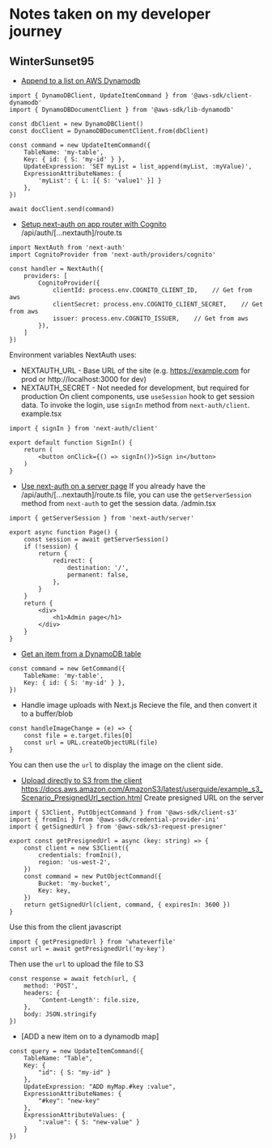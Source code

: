 # Notes taken on my developer journey
## WinterSunset95

- [Append to a list on AWS Dynamodb](https://stackoverflow.com/questions/31288085/how-to-append-a-value-to-list-attribute-on-aws-dynamodb)
```
import { DynamoDBClient, UpdateItemCommand } from '@aws-sdk/client-dynamodb'
import { DynamoDBDocumentClient } from '@aws-sdk/lib-dynamodb'

const dbClient = new DynamoDBClient()
const docClient = DynamoDBDocumentClient.from(dbClient)

const command = new UpdateItemCommand({
    TableName: 'my-table',
    Key: { id: { S: 'my-id' } },
    UpdateExpression: 'SET myList = list_append(myList, :myValue)',
    ExpressionAttributeNames: { 
        'myList': { L: [{ S: 'value1' }] }
    },
})

await docClient.send(command)
```

- [Setup next-auth on app router with Cognito](https://next-auth.js.org/providers/aws-cognito)
/api/auth/[...nextauth]/route.ts
```
import NextAuth from 'next-auth'
import CognitoProvider from 'next-auth/providers/cognito'

const handler = NextAuth({
    providers: [
        CognitoProvider({
            clientId: process.env.COGNITO_CLIENT_ID,    // Get from aws
            clientSecret: process.env.COGNITO_CLIENT_SECRET,    // Get from aws
            issuer: process.env.COGNITO_ISSUER,    // Get from aws
        }),
    ]
})
```
Environment variables NextAuth uses:
- NEXTAUTH_URL - Base URL of the site (e.g. https://example.com for prod or http://localhost:3000 for dev)
- NEXTAUTH_SECRET - Not needed for development, but required for production
On client components, use `useSession` hook to get session data.
To invoke the login, use `signIn` method from `next-auth/client`.
example.tsx
```
import { signIn } from 'next-auth/client'

export default function SignIn() {
    return (
        <button onClick={() => signIn()}>Sign in</button>
    )
}
```

- [Use next-auth on a server page](#auth)
If you already have the /api/auth/[...nextauth]/route.ts file, you can use the `getServerSession` method from `next-auth` to get the session data.
/admin.tsx
```
import { getServerSession } from 'next-auth/server'

export async function Page() {
    const session = await getServerSession()
    if (!session) {
        return {
            redirect: {
                destination: '/',
                permanent: false,
            },
        }
    }
    return {
        <div>
            <h1>Admin page</h1>
        </div>
    }
}
```

- [Get an item from a DynamoDB table](https://docs.aws.amazon.com/amazondynamodb/latest/developerguide/programming-with-javascript.html#programming-with-javascript-high-level-client)
```
const command = new GetCommand({
    TableName: 'my-table',
    Key: { id: { S: 'my-id' } },
})
```

- Handle image uploads with Next.js
Recieve the file, and then convert it to a buffer/blob
```
const handleImageChange = (e) => {
    const file = e.target.files[0]
    const url = URL.createObjectURL(file)
}
```
You can then use the `url` to display the image on the client side.

- [Upload directly to S3 from the client](https://docs.aws.amazon.com/sdk-for-javascript/v3/developer-guide/s3-example-photo-album.html)
https://docs.aws.amazon.com/AmazonS3/latest/userguide/example_s3_Scenario_PresignedUrl_section.html
Create presigned URL on the server
```
import { S3Client, PutObjectCommand } from '@aws-sdk/client-s3'
import { fromIni } from '@aws-sdk/credential-provider-ini'
import { getSignedUrl } from '@aws-sdk/s3-request-presigner'

export const getPresignedUrl = async (key: string) => {
    const client = new S3Client({
        credentials: fromIni(),
        region: 'us-west-2',
    })
    const command = new PutObjectCommand({
        Bucket: 'my-bucket',
        Key: key,
    })
    return getSignedUrl(client, command, { expiresIn: 3600 })
}
```
Use this from the client javascript
```
import { getPresignedUrl } from 'whateverfile'
const url = await getPresignedUrl('my-key')
```
Then use the `url` to upload the file to S3
```
const response = await fetch(url, {
    method: 'POST',
    headers: {
        'Content-Length': file.size,
    },
    body: JSON.stringify
})
```

- [ADD a new item on to a dynamodb map]
```
const query = new UpdateItemCommand({
    TableName: "Table",
    Key: {
        "id": { S: "my-id" }
    },
    UpdateExpression: "ADD myMap.#key :value",
    ExpressionAttributeNames: {
        "#key": "new-key"
    },
    ExpressionAttributeValues: {
        ":value": { S: "new-value" }
    }
})
```
